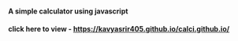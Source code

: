 
#### A simple calculator using javascript

####  click here to view -  https://kavyasrir405.github.io/calci.github.io/
